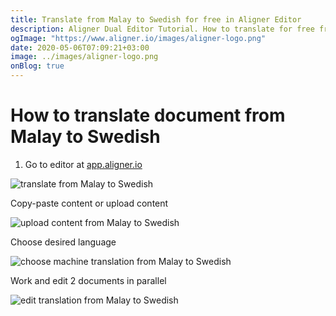 ```yaml
---
title: Translate from Malay to Swedish for free in Aligner Editor
description: Aligner Dual Editor Tutorial. How to translate for free from Malay to Swedish. Aligner is multilingual document management platform. 
ogImage: "https://www.aligner.io/images/aligner-logo.png"
date: 2020-05-06T07:09:21+03:00
image: ../images/aligner-logo.png
onBlog: true
---
```


# How to translate document from Malay to Swedish

1. Go to editor at [app.aligner.io](https://app.aligner.io "Aligner App web page")

![translate from Malay to Swedish](../aligner-blank-editor.png "translate from Malay to Swedish")

Copy-paste content or upload content

![upload content from Malay to Swedish](../aligner-uploaded-document.png "upload content from Malay to Swedish")

Choose desired language

![choose machine translation from Malay to Swedish](../aligner-language-dropdown.png "choose machine translation from Malay to Swedish")

Work and edit 2 documents in parallel

![edit translation from Malay to Swedish](../aligner-double-sitded-editor.png "edit translation from Malay to Swedish")

